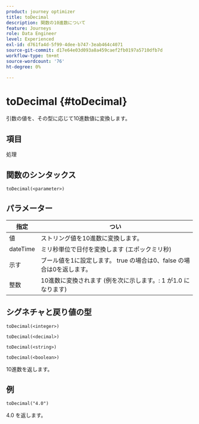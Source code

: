 ```yaml
---
product: journey optimizer
title: toDecimal
description: 関数の10進数について
feature: Journeys
role: Data Engineer
level: Experienced
exl-id: d761fa4d-5f99-4dee-b747-3eab464c4071
source-git-commit: d17e64e03d093a8a459caef2fb0197a5710dfb7d
workflow-type: tm+mt
source-wordcount: '76'
ht-degree: 0%

---
```


# toDecimal {#toDecimal}

引数の値を、その型に応じて10進数値に変換します。

## 項目

処理

## 関数のシンタックス

`toDecimal(<parameter>)`

## パラメーター

| 指定 | つい |
|--- |--- |
| 値 | ストリング値を10進数に変換します。 |
| dateTime | ミリ秒単位で日付を変換します (エポックミリ秒) |
| 示す | ブール値を1に設定します。 true の場合は0、false の場合は0を返します。 |
| 整数 | 10進数に変換されます (例を次に示します。: 1 が1.0 になります) |

## シグネチャと戻り値の型

`toDecimal(<integer>)`

`toDecimal(<decimal>)`

`toDecimal(<string>)`

`toDecimal(<boolean>)`

10進数を返します。

## 例

`toDecimal("4.0")`

4.0 を返します。
